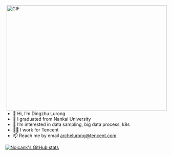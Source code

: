  <img align="right" alt="GIF" src="https://github.com/NoicFank/NoicFank/blob/main/mycat.gif?raw=true" width="500" height="330" />
 
- 👋 Hi, I’m Dingzhu Lurong
- :school: I graduated from Nankai University
- 👀 I’m interested in data sampling, big data process, k8s
- :construction_worker_man: I work for Tencent
- 📫 Reach me by email <archelurong@tencent.com>

[![Noicank's GitHub stats](https://github-readme-stats.vercel.app/api?username=NoicFank&hide=stars&show_icons=true&theme=radical)](https://github.com/NoicFank/github-readme-stats)
